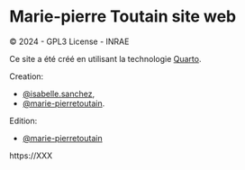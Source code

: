 # Marie-pierre Toutain site web

© 2024 - GPL3 License - INRAE

Ce site a été créé en utilisant la technologie [Quarto](https://quarto.org).

Creation: 

* [@isabelle.sanchez](XXX), 
* [@marie-pierretoutain]().
          
Edition:

* [@marie-pierretoutain]()

https://XXX
